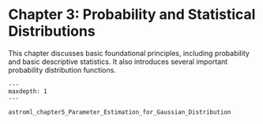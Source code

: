 # Chapter 3: Probability and Statistical Distributions

This chapter discusses basic foundational principles, including probability and basic descriptive
statistics. It also introduces several important probability distribution functions.


```{toctree}
---
maxdepth: 1
---

astroml_chapter5_Parameter_Estimation_for_Gaussian_Distribution
```